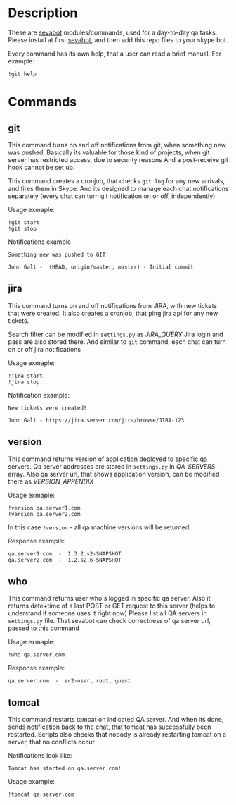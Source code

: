 Description
==========
These are [sevabot](http://sevabot-skype-bot.readthedocs.org) modules/commands, used for a day-to-day qa tasks.
Please install at first [sevabot](http://sevabot-skype-bot.readthedocs.org), and then add this repo files to your skype bot.

Every command has its own help, that a user can read a brief manual. For example:
```
!git help
```

Commands
==========

## git

This command turns on and off notifications from git, when something new was pushed.
Basically its valuable for those kind of projects, when git server has restricted access, due to security reasons
And a post-receive git hook cannot be set up.

This command creates a cronjob, that checks `git log` for any new arrivals, and fires them in Skype.
And its designed to manage each chat notifications separately (every chat can turn git notification on or off, independently)

Usage exmaple: 
```
!git start
!git stop
```

Notifications example
```
Something new was pushed to GIT!

John Galt -  (HEAD, origin/master, master) - Initial commit
```

## jira

This command turns on and off notifications from JIRA, with new tickets that were created.
It also creates a cronjob, that ping jira api for any new tickets.

Search filter can be modified in `settings.py` as *JIRA_QUERY*
Jira login and pass are also stored there.
And similar to `git` command, each chat can turn on or off jira notifications

Usage exmaple: 
```
!jira start
!jira stop
```

Notification example:
```
New tickets were created!

John Galt - https://jira.server.com/jira/browse/JIRA-123
```

## version

This command returns version of application deployed to specific qa servers.
Qa server addresses are stored in `settings.py` in *QA_SERVERS* array.
Also qa server url, that shows application version, can be modified there as *VERSION_APPENDIX* 

Usage exmaple:
```
!version qa.server1.com
!version qa.server2.com
```
In this case `!version` - all qa machine versions will be returned

Response example:
```
qa.server1.com  -  1.3.2.s2-SNAPSHOT
qa.server2.com  -  1.2.s2.6-SNAPSHOT
```

## who

This command returns user who's logged in specific qa server.
Also it returns date+time of a last POST or GET request to this server (helps to understand if someone uses it right now)
Please list all QA servers in `settings.py` file. That sevabot can check correctness of qa server url, passed to this command

Usage exmaple: 
```
!who qa.server.com
```

Response example:
```
qa.server.com  -  ec2-user, root, guest
```

## tomcat

This command restarts tomcat on indicated QA server.
And when its done, sends notification back to the chat, that tomcat has successfully been restarted.
Scripts also checks that nobody is already restarting tomcat on a server, that no conflicts occur

Notifications look like:

```
Tomcat has started on qa.server.com!
```

Usage example:
```
!tomcat qa.server.com
```

